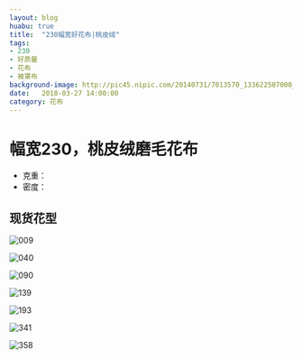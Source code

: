 ```yaml
---
layout: blog
huabu: true
title:  "230幅宽好花布|桃皮绒"
tags:
- 230
- 好质量
- 花布
- 被罩布
background-image: http://pic45.nipic.com/20140731/7013570_133622507000_2.jpg
date:   2018-03-27 14:00:00
category: 花布
---
```


# 幅宽230，桃皮绒磨毛花布

- 克重：
- 密度：
## 现货花型

![009](http://ww2.sinaimg.cn/large/0060lm7Tly1fprctl76qyj31ed0hsdmw.jpg)

![040](http://ww1.sinaimg.cn/large/0060lm7Tly1fprcurerfwj31hc0mpti5.jpg)

![090](http://ww1.sinaimg.cn/large/0060lm7Tly1fprcw3lkb0j31ed0hswm4.jpg)

![139](http://ww4.sinaimg.cn/large/0060lm7Tly1fprcwqcvloj31hc0deadi.jpg)

![193](http://ww2.sinaimg.cn/large/0060lm7Tly1fprcy056dlj30zk0eon4t.jpg)

![341](http://ww1.sinaimg.cn/large/0060lm7Tly1fprcyr1985j30oa06u40k.jpg)

![358](http://ww4.sinaimg.cn/large/0060lm7Tly1fprcz9womsj31730e8ngc.jpg)
